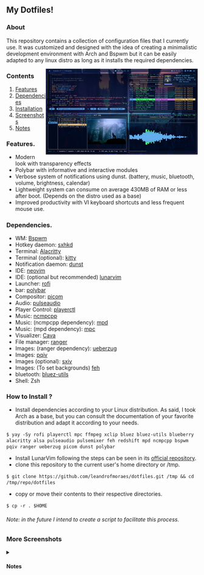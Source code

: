 ## My Dotfiles!

### About
<p>This repository contains a collection of configuration files that I currently use.
It was customized and designed with the idea of creating a minimalistic development environment with Arch and Bspwm but it can be easily adapted to any linux distro as long as it installs the required dependencies.</p>

<p align="center">
<img src="https://github.com/leandrofmoraes/dotfiles/blob/master/Imagens/Screenshots/Screenshot_05.png" align="right" width="400px">
</p>

### Contents
1. <a href="https://github.com/leandrofmoraes/dotfiles#features" target="_blank">Features</a>
2. <a href="https://github.com/leandrofmoraes/dotfiles#dependencies" target="_blank">Dependencies</a>
3. <a href="https://github.com/leandrofmoraes/dotfiles#how-to-install-" target="_blank">Installation</a>
4. <a href="https://github.com/leandrofmoraes/dotfiles#more-screenshots" target="_blank">Screenshots</a>
5. <a href="https://github.com/leandrofmoraes/dotfiles#notes" target="_blank">Notes</a>
</p> 

### Features.
- Modern look with transparency effects
- Polybar with informative and interactive modules
- Verbose system of notifications using dunst. (battery, music, bluetooth, volume, brightness, calendar)
- Lightweight system can consume on average 430MB of RAM or less after boot. (Depends on the distro used as a base)
- Improved productivity with VI keyboard shortcuts and less frequent mouse use.
#####

### Dependencies.
- WM: [Bspwm](https://github.com/baskerville/bspwm.git)
- Hotkey daemon: [sxhkd](https://github.com/baskerville/sxhkd)
- Terminal: [Alacritty](https://github.com/alacritty/alacritty)
- Terminal (optional): [kitty](https://github.com/kovidgoyal/kitty.git)
- Notification daemon: [dunst](https://github.com/dunst-project/dunst)
- IDE: [neovim](https://github.com/neovim/neovim)
- IDE: (optional but recommended) [lunarvim](https://github.com/LunarVim/LunarVim)
- Launcher:	[rofi](https://github.com/davatorium/rofi.git)
- bar: [polybar](https://github.com/polybar/polybar)
- Compositor: [picom](https://github.com/ibhagwan/picom.git)
- Audio: [pulseaudio](https://gitlab.freedesktop.org/pulseaudio/pulseaudio)
- Player Control: [playerctl](https://github.com/altdesktop/playerctl)
- Music: [ncmpcpp](https://github.com/ncmpcpp/ncmpcpp.git)
- Music: (ncmpcpp dependency): [mpd](https://github.com/MusicPlayerDaemon/MPD)
- Music: (mpd dependency): [mpc](https://github.com/MusicPlayerDaemon/mpc)
- Visualizer: [Cava](https://github.com/karlstav/cava.git)
- File manager: [ranger](https://github.com/ranger/ranger)
- Images: (ranger dependency): [ueberzug](https://github.com/seebye/ueberzug)
- Images: [pqiv](https://github.com/seebye/ueberzug)
- Images (optional): [sxiv](https://github.com/muennich/sxiv)
- Images: (To set backgrounds) [feh](https://github.com/derf/feh)
- bluetooth: [bluez-utils](https://archlinux.org/packages/extra/x86_64/bluez-utils)
- Shell: Zsh

### How to Install ?
- Install dependencies according to your Linux distribution. As said, I took Arch as a base, but you can consult the documentation of your favorite distribution and adapt it according to your needs.

```
$ yay -Sy rofi playerctl mpc ffmpeg xclip bluez bluez-utils blueberry alacritty alsa pulseaudio pulsemixer feh redshift mpd ncmpcpp bspwm pqiv ranger ueberzug picom dunst polybar
```
- Install LunarVim following the steps can be seen in its <a href=https://github.com/LunarVim/LunarVim target="_blank">official repository</a>.
- clone this repository to the current user's home directory or /tmp.
```
$ git clone https://github.com/leandrofmoraes/dotfiles.git /tmp && cd /tmp/repo/dotfiles
```
- copy or move their contents to their respective directories.
```
$ cp -r . $HOME
```
###### Note: in the future I intend to create a script to facilitate this process.

### More Screenshots
<details>
<summary></summary>

|LunarVim|With Ranger and Calendar notification|
|-|-|
|![img](https://github.com/leandrofmoraes/dotfiles/blob/master/Imagens/Screenshots/Screenshot_01.png)|![img](https://github.com/leandrofmoraes/dotfiles/blob/master/Imagens/Screenshots/Screenshot_02.png)|

|On fresh boot| With no windows open |
|-|-|
|![img](https://github.com/leandrofmoraes/dotfiles/blob/master/Imagens/Screenshots/Screenshot_04.png)|![img](https://github.com/leandrofmoraes/dotfiles/blob/master/Imagens/Screenshots/Screenshot_06.png)|

|NCMPCPP and music notification |
|-|
|![img](https://github.com/leandrofmoraes/dotfiles/blob/master/Imagens/Screenshots/Screenshot_03.png)|

|Polybar with rounded corners and LunarVim with onedark color scheme|
|-|
|![img](https://github.com/leandrofmoraes/dotfiles/blob/master/Imagens/Screenshots/Screenshot_08.png)|

</details>

#### Notes
